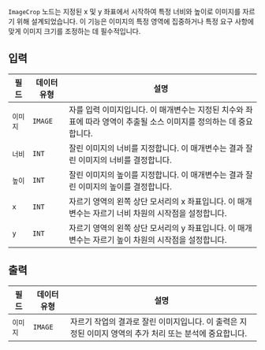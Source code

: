 `ImageCrop` 노드는 지정된 x 및 y 좌표에서 시작하여 특정 너비와 높이로 이미지를 자르기 위해 설계되었습니다. 이 기능은 이미지의 특정 영역에 집중하거나 특정 요구 사항에 맞게 이미지 크기를 조정하는 데 필수적입니다.

## 입력

| 필드     | 데이터 유형 | 설명                                                                                                                |
| -------- | ----------- | ------------------------------------------------------------------------------------------------------------------- |
| `이미지`  | `IMAGE`     | 자를 입력 이미지입니다. 이 매개변수는 지정된 치수와 좌표에 따라 영역이 추출될 소스 이미지를 정의하는 데 중요합니다. |
| `너비`  | `INT`       | 잘린 이미지의 너비를 지정합니다. 이 매개변수는 결과 잘린 이미지의 너비를 결정합니다.                                |
| `높이` | `INT`       | 잘린 이미지의 높이를 지정합니다. 이 매개변수는 결과 잘린 이미지의 높이를 결정합니다.                                |
| `x`      | `INT`       | 자르기 영역의 왼쪽 상단 모서리의 x 좌표입니다. 이 매개변수는 자르기 너비 차원의 시작점을 설정합니다.                |
| `y`      | `INT`       | 자르기 영역의 왼쪽 상단 모서리의 y 좌표입니다. 이 매개변수는 자르기 높이 차원의 시작점을 설정합니다.                |

## 출력

| 필드    | 데이터 유형 | 설명                                                                                                     |
| ------- | ----------- | -------------------------------------------------------------------------------------------------------- |
| `이미지` | `IMAGE`     | 자르기 작업의 결과로 잘린 이미지입니다. 이 출력은 지정된 이미지 영역의 추가 처리 또는 분석에 중요합니다. |
